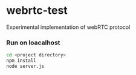 # webrtc-test
Experimental implementation of webRTC protocol

### Run on loacalhost
```zsh
cd <project directory>
npm install
node server.js
```
